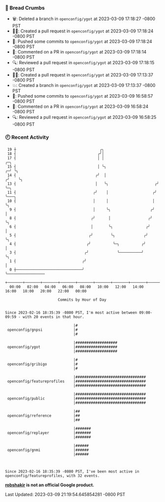 ### 🍞 Bread Crumbs

 * 🗑: Deleted a branch in `openconfig/ygot` at 2023-03-09 17:18:27 -0800 PST
 * ✍🏼: Created a pull request in `openconfig/ygot` at 2023-03-09 17:18:24 -0800 PST
 * 🚢: Pushed some commits to `openconfig/ygot` at 2023-03-09 17:18:24 -0800 PST
 * 💬: Commented on a PR in  `openconfig/ygot` at 2023-03-09 17:18:14 -0800 PST
 * 🔍: Reviewed a pull request in  `openconfig/ygot` at 2023-03-09 17:18:15 -0800 PST
 * ✍🏼: Created a pull request in `openconfig/ygot` at 2023-03-09 17:13:37 -0800 PST
 * 💥: Created a branch in `openconfig/ygot` at 2023-03-09 17:13:37 -0800 PST
 * 🚢: Pushed some commits to `openconfig/ygot` at 2023-03-09 16:58:57 -0800 PST
 * 💬: Commented on a PR in  `openconfig/ygot` at 2023-03-09 16:58:24 -0800 PST
 * 🔍: Reviewed a pull request in  `openconfig/ygot` at 2023-03-09 16:58:25 -0800 PST

### 🕘 Recent Activity
```
 19 ┼                                      ╭╮
 18 ┤                                     ╭╯│
 17 ┤                                     │ │                           ╭─╮
 15 ┤                                     │ ╰╮                        ╭─╯ ╰╮
 14 ┤                                    ╭╯  │                       ╭╯    ╰╮
 13 ┤                                    │   ╰╮                     ╭╯      ╰─╮
 11 ┤                                   ╭╯    │                    ╭╯         ╰───╮
 10 ┤                                   │     │                    │              ╰╮
  9 ┤                                   │     ╰╮                  ╭╯               │
  8 ┤                                  ╭╯      │                 ╭╯                ╰╮
  6 ┤                                  │       ╰╮               ╭╯                  │
  5 ┤                                 ╭╯        ╰╮             ╭╯                   ╰╮
  4 ┤                                ╭╯          ╰─╮          ╭╯                     │
  3 ┤                               ╭╯             ╰──────────╯                      ╰╮
  1 ┤                              ╭╯                                                 │
  0 ┼──────────────────────────────╯                                                  ╰─────────────────
    +───────+───────+───────+───────+───────+───────+───────+───────+───────+───────+───────+───────+────
  00:00   02:00   04:00   06:00   08:00   10:00   12:00   14:00   16:00   18:00   20:00   22:00   00:00   

						Commits by Hour of Day


Since 2023-02-16 18:35:39 -0800 PST, I'm most active between 09:00-09:59 - with 20 events in that hour.

```



```
                               |#
 openconfig/gnpsi              |#
                               |#

                               |###################
 openconfig/ygot               |###################
                               |###################

                               |#
 openconfig/gribigo            |#
                               |#

                               |################################
 openconfig/featureprofiles    |################################
                               |################################

                               |################################
 openconfig/public             |################################
                               |################################

                               |##
 openconfig/reference          |##
                               |##

                               |#######
 openconfig/replayer           |#######
                               |#######

                               |######
 openconfig/gnmi               |######
                               |######



Since 2023-02-16 18:35:39 -0800 PST, I've been most active in openconfig/featureprofiles, with 32 events.

```
**[robshakir](mailto:robjs@google.com) is not an official Google product.**  


Last Updated: 2023-03-09 21:19:54.645854281 -0800 PST
